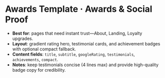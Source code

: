 # Awards Template · Awards & Social Proof

- **Best for**: pages that need instant trust—About, Landing, Loyalty upgrades.
- **Layout**: gradient rating hero, testimonial cards, and achievement badges with optional compact fallback.
- **Content fields**: `title`, `subtitle`, `googleRating`, `testimonials`, `achievements`, `compact`.
- **Notes**: keep testimonials concise (4 lines max) and provide high-quality badge copy for credibility.
